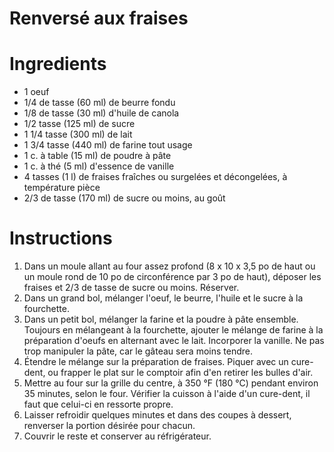 # Renversé aux fraises

# Ingredients

- 1 oeuf
- 1/4 de tasse (60 ml) de beurre fondu
- 1/8 de tasse (30 ml) d'huile de canola
- 1/2 tasse (125 ml) de sucre
- 1 1/4 tasse (300 ml) de lait
- 1 3/4 tasse (440 ml) de farine tout usage
- 1 c. à table (15 ml) de poudre à pâte
- 1 c. à thé (5 ml) d'essence de vanille
- 4 tasses (1 l) de fraises fraîches ou surgelées et décongelées, à température pièce
- 2/3 de tasse (170 ml) de sucre ou moins, au goût

# Instructions

1. Dans un moule allant au four assez profond (8 x 10 x 3,5 po de haut ou un moule rond de 10 po de circonférence par 3 po de haut), déposer les fraises et 2/3 de tasse de sucre ou moins. Réserver.
2. Dans un grand bol, mélanger l'oeuf, le beurre, l'huile et le sucre à la fourchette.
3. Dans un petit bol, mélanger la farine et la poudre à pâte ensemble. Toujours en mélangeant à la fourchette, ajouter le mélange de farine à la préparation d'oeufs en alternant avec le lait. Incorporer la vanille. Ne pas trop manipuler la pâte, car le gâteau sera moins tendre.
4. Étendre le mélange sur la préparation de fraises. Piquer avec un cure-dent, ou frapper le plat sur le comptoir afin d'en retirer les bulles d'air.
5. Mettre au four sur la grille du centre, à 350 °F (180 °C) pendant environ 35 minutes, selon le four. Vérifier la cuisson à l'aide d'un cure-dent, il faut que celui-ci en ressorte propre.
6. Laisser refroidir quelques minutes et dans des coupes à dessert, renverser la portion désirée pour chacun.
7. Couvrir le reste et conserver au réfrigérateur.
